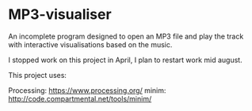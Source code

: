 MP3-visualiser
==============

An incomplete program designed to open an MP3 file and play the track with interactive visualisations based on the music.

I stopped work on this project in April, I plan to restart work mid august.

This project uses:

Processing: https://www.processing.org/
minim:      http://code.compartmental.net/tools/minim/
